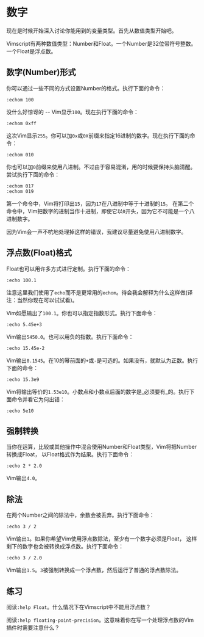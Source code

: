 # 数字

现在是时候开始深入讨论你能用到的变量类型。首先从数值类型开始吧。

Vimscript有两种数值类型：Number和Float。一个Number是32位带符号整数。一个Float是浮点数。

## 数字(Number)形式

你可以通过一些不同的方式设置Number的格式。执行下面的命令：

    
    
    :echom 100

没什么好惊讶的 -- Vim显示`100`。现在执行下面的命令：

    
    
    :echom 0xff

这次Vim显示`255`。你可以加`0x`或`0X`前缀来指定16进制的数字。现在执行下面的命令：

    
    
    :echom 010

你也可以加`0`前缀来使用八进制。不过由于容易混淆，用的时候要保持头脑清醒。尝试执行下面的命令：

    
    
    :echom 017
    :echom 019

第一个命令中，Vim将打印出`15`，因为`17`在八进制中等于十进制的`15`。
在第二个命令中，Vim把数字的进制当作十进制，即使它以`0`开头，因为它不可能是一个八进制数字。

因为Vim会一声不吭地处理掉这样的错误，我建议尽量避免使用八进制数字。

## 浮点数(Float)格式

Float也可以用许多方式进行定制。执行下面的命令：

    
    
    :echo 100.1

注意这里我们使用了`echo`而不是更常用的`echom`。待会我会解释为什么这样做(译注：当然你现在可以试试看)。

Vim如愿输出了`100.1`。你也可以指定指数形式。执行下面命令：

    
    
    :echo 5.45e+3

Vim输出`5450.0`。也可以用负的指数。执行下面命令：

    
    
    :echo 15.45e-2

Vim输出`0.1545`。在10的幂前面的`+`或`-`是可选的。如果没有，就默认为正数。执行下面的命令：

    
    
    :echo 15.3e9

Vim将输出等价的`1.53e10`。小数点和小数点后面的数字是_必须要有_的。执行下面命令并看它为何出错：

    
    
    :echo 5e10

## 强制转换

当你在运算，比较或其他操作中混合使用Number和Float类型，Vim将把Number转换成Float， 以Float格式作为结果。执行下面命令：

    
    
    :echo 2 * 2.0

Vim输出`4.0`。

## 除法

在两个Number之间的除法中，余数会被丢弃。执行下面命令：

    
    
    :echo 3 / 2

Vim输出`1`。如果你希望Vim使用浮点数除法，至少有一个数字必须是Float， 这样剩下的数字也会被转换成浮点数。执行下面命令：

    
    
    :echo 3 / 2.0

Vim输出`1.5`。`3`被强制转换成一个浮点数，然后运行了普通的浮点数除法。

## 练习

阅读`:help Float`。什么情况下在Vimscript中不能用浮点数？

阅读`:help floating-point-precision`。这意味着你在写一个处理浮点数的Vim插件时需要注意什么？

